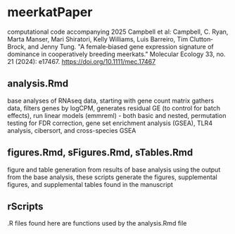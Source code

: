 # meerkatPaper

computational code accompanying 2025 Campbell et al:
Campbell, C. Ryan, Marta Manser, Mari Shiratori, Kelly Williams, Luis Barreiro, Tim Clutton‐Brock, and Jenny Tung. "A female‐biased gene expression signature of dominance in cooperatively breeding meerkats." Molecular Ecology 33, no. 21 (2024): e17467. https://doi.org/10.1111/mec.17467

## analysis.Rmd
base analyses of RNAseq data, starting with gene count matrix
gathers data, filters genes by logCPM, generates residual GE (to control for batch effects), run linear models (emmreml) - both basic and nested, permutation testing for FDR correction, gene set enrichment analysis (GSEA), TLR4 analysis, cibersort, and cross-species GSEA

## figures.Rmd, sFigures.Rmd, sTables.Rmd
figure and table generation from results of base analysis
using the output from the base analysis, these scripts generate the figures, supplemental figures, and supplemental tables found in the manuscript

## rScripts
.R files found here are functions used by the analysis.Rmd file
